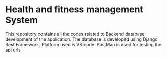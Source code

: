 # Health and fitness management System

This repository contains all the codes related to Backend database development of the application.
The database is developed using Django Rest Framework.
Platform used is VS code. PostMan is used for testing the api urls


